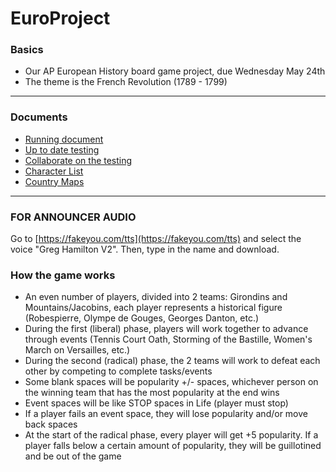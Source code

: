 # EuroProject
### Basics
* Our AP European History board game project, due Wednesday May 24th
* The theme is the French Revolution (1789 - 1799)
***
### Documents
* [Running document](https://docs.google.com/document/d/1tL0n1LpgVcL-f9zDoNwD9ST8ar9DLWaA2urSR2OfHf0/edit)
* [Up to date testing](https://codehs.com/sandbox/farrellyk958carlsbadusdnet/euro-project)
* [Collaborate on the testing](https://codehs.com/sandbox/farrellyk958carlsbadusdnet/euro-project?filepath=index.html&collaborate=-NV13LNHp_wo0dEWGfeu)
* [Character List](https://docs.google.com/document/d/1521H2Z9DEhB6DWuJIAbrzNGjMGIkJUKgRRajsLPZtwE/edit?usp=sharing)
* [Country Maps](https://docs.google.com/document/d/1XpBZ26uPh2eE4NzcoABDKbr2H-4O-NaL9guoSDfKov4/edit)
***
### FOR ANNOUNCER AUDIO
Go to [https://fakeyou.com/tts](https://fakeyou.com/tts) and select the voice "Greg Hamilton V2". Then, type in the name and download.
### How the game works
* An even number of players, divided into 2 teams: Girondins and Mountains/Jacobins, each player represents a historical figure (Robespierre, Olympe de Gouges, Georges Danton, etc.)
* During the first (liberal) phase, players will work together to advance through events (Tennis Court Oath, Storming of the Bastille, Women's March on Versailles, etc.)
* During the second (radical) phase, the 2 teams will work to defeat each other by competing to complete tasks/events
* Some blank spaces will be popularity +/- spaces, whichever person on the winning team that has the most popularity at the end wins
* Event spaces will be like STOP spaces in Life (player must stop)
* If a player fails an event space, they will lose popularity and/or move back spaces
* At the start of the radical phase, every player will get +5 popularity. If a player falls below a certain amount of popularity, they will be guillotined and be out of the game
